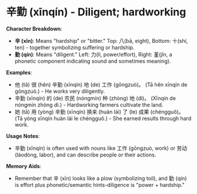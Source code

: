 # **辛勤 (xīnqín) - Diligent; hardworking**

**Character Breakdown**:  
- **辛 (xīn)**: Means "hardship" or "bitter." Top: 八(bā, eight), Bottom: 十(shí, ten) - together symbolizing suffering or hardship.  
- **勤 (qín)**: Means "diligent." Left: 力(lì, power/effort), Right: 堇(jǐn, a phonetic component indicating sound and sometimes meaning).

**Examples**:  
- 他 (tā) 很 (hěn) 辛勤 (xīnqín) 地 (de) 工作 (gōngzuò)。 (Tā hěn xīnqín de gōngzuò.) - He works very diligently.  
- 辛勤 (xīnqín) 的 (de) 农民 (nóngmín) 种 (zhòng) 地 (dì)。 (Xīnqín de nóngmín zhòng dì.) - Hardworking farmers cultivate the land.  
- 她 (tā) 用 (yòng) 辛勤 (xīnqín) 换来 (huàn lái) 了 (le) 成果 (chéngguǒ)。 (Tā yòng xīnqín huàn lái le chéngguǒ.) - She earned results through hard work.

**Usage Notes**:  
- 辛勤 (xīnqín) is often used with nouns like 工作 (gōngzuò, work) or 劳动 (láodòng, labor), and can describe people or their actions.

**Memory Aids**:  
- Remember that 辛 (xīn) looks like a plow (symbolizing toil), and 勤 (qín) is effort plus phonetic/semantic hints-diligence is "power + hardship."
